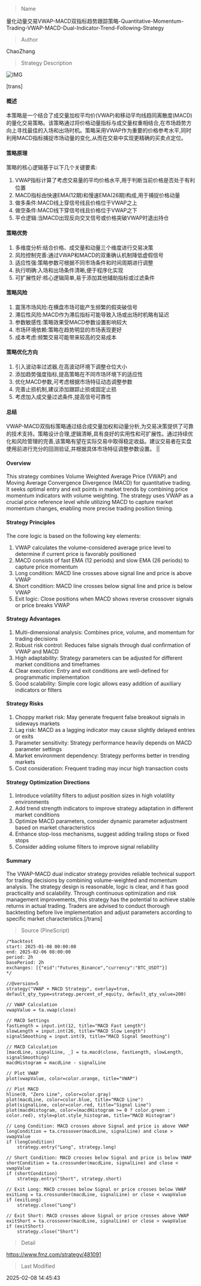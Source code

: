 
> Name

量化动量交易VWAP-MACD双指标趋势跟踪策略-Quantitative-Momentum-Trading-VWAP-MACD-Dual-Indicator-Trend-Following-Strategy

> Author

ChaoZhang

> Strategy Description

![IMG](https://www.fmz.com/upload/asset/19a95eb799a8ba0c8dd.png)

[trans]
#### 概述
本策略是一个结合了成交量加权平均价(VWAP)和移动平均线趋同离散度(MACD)的量化交易策略。该策略通过将价格动量指标与成交量权重相结合,在市场趋势方向上寻找最佳的入场和出场时机。策略采用VWAP作为重要的价格参考水平,同时利用MACD指标捕捉市场动量的变化,从而在交易中实现更精确的买卖点定位。

#### 策略原理
策略的核心逻辑基于以下几个关键要素:
1. VWAP指标计算了考虑交易量的平均价格水平,用于判断当前价格是否处于有利位置
2. MACD指标由快速EMA(12期)和慢速EMA(26期)构成,用于捕捉价格动量
3. 做多条件:MACD线上穿信号线且价格位于VWAP之上
4. 做空条件:MACD线下穿信号线且价格位于VWAP之下
5. 平仓逻辑:当MACD出现反向交叉信号或价格突破VWAP时退出持仓

#### 策略优势
1. 多维度分析:结合价格、成交量和动量三个维度进行交易决策
2. 风险控制完善:通过VWAP和MACD的双重确认机制降低虚假信号
3. 适应性强:策略参数可根据不同市场条件和时间周期进行调整
4. 执行明确:入场和出场条件清晰,便于程序化实现
5. 可扩展性好:核心逻辑简单,易于添加其他辅助指标或过滤条件

#### 策略风险
1. 震荡市场风险:在横盘市场可能产生频繁的假突破信号
2. 滞后性风险:MACD作为滞后指标可能导致入场或出场时机略有延迟
3. 参数敏感性:策略效果受MACD参数设置影响较大
4. 市场环境依赖:策略在趋势明显的市场表现更好
5. 成本考虑:频繁交易可能带来较高的交易成本

#### 策略优化方向
1. 引入波动率过滤器,在高波动环境下调整仓位大小
2. 添加趋势强度指标,提高策略在不同市场环境下的适应性
3. 优化MACD参数,可考虑根据市场特征动态调整参数
4. 完善止损机制,建议添加跟踪止损或固定止损
5. 考虑加入成交量过滤条件,提高信号可靠性

#### 总结
VWAP-MACD双指标策略通过结合成交量加权和动量分析,为交易决策提供了可靠的技术支持。策略设计合理,逻辑清晰,具有良好的实用性和可扩展性。通过持续优化和风险管理的完善,该策略有望在实际交易中取得稳定收益。建议交易者在实盘使用前进行充分的回测验证,并根据具体市场特征调整参数设置。 || 

#### Overview
This strategy combines Volume Weighted Average Price (VWAP) and Moving Average Convergence Divergence (MACD) for quantitative trading. It seeks optimal entry and exit points in market trends by combining price momentum indicators with volume weighting. The strategy uses VWAP as a crucial price reference level while utilizing MACD to capture market momentum changes, enabling more precise trading position timing.

#### Strategy Principles
The core logic is based on the following key elements:
1. VWAP calculates the volume-considered average price level to determine if current price is favorably positioned
2. MACD consists of fast EMA (12 periods) and slow EMA (26 periods) to capture price momentum
3. Long condition: MACD line crosses above signal line and price is above VWAP
4. Short condition: MACD line crosses below signal line and price is below VWAP
5. Exit logic: Close positions when MACD shows reverse crossover signals or price breaks VWAP

#### Strategy Advantages
1. Multi-dimensional analysis: Combines price, volume, and momentum for trading decisions
2. Robust risk control: Reduces false signals through dual confirmation of VWAP and MACD
3. High adaptability: Strategy parameters can be adjusted for different market conditions and timeframes
4. Clear execution: Entry and exit conditions are well-defined for programmatic implementation
5. Good scalability: Simple core logic allows easy addition of auxiliary indicators or filters

#### Strategy Risks
1. Choppy market risk: May generate frequent false breakout signals in sideways markets
2. Lag risk: MACD as a lagging indicator may cause slightly delayed entries or exits
3. Parameter sensitivity: Strategy performance heavily depends on MACD parameter settings
4. Market environment dependency: Strategy performs better in trending markets
5. Cost consideration: Frequent trading may incur high transaction costs

#### Strategy Optimization Directions
1. Introduce volatility filters to adjust position sizes in high volatility environments
2. Add trend strength indicators to improve strategy adaptation in different market conditions
3. Optimize MACD parameters, consider dynamic parameter adjustment based on market characteristics
4. Enhance stop-loss mechanisms, suggest adding trailing stops or fixed stops
5. Consider adding volume filters to improve signal reliability

#### Summary
The VWAP-MACD dual indicator strategy provides reliable technical support for trading decisions by combining volume-weighted and momentum analysis. The strategy design is reasonable, logic is clear, and it has good practicality and scalability. Through continuous optimization and risk management improvements, this strategy has the potential to achieve stable returns in actual trading. Traders are advised to conduct thorough backtesting before live implementation and adjust parameters according to specific market characteristics.[/trans]



> Source (PineScript)

``` pinescript
/*backtest
start: 2025-01-08 00:00:00
end: 2025-02-06 08:00:00
period: 2h
basePeriod: 2h
exchanges: [{"eid":"Futures_Binance","currency":"BTC_USDT"}]
*/

//@version=5
strategy("VWAP + MACD Strategy", overlay=true, default_qty_type=strategy.percent_of_equity, default_qty_value=200)

// VWAP Calculation
vwapValue = ta.vwap(close)

// MACD Settings
fastLength = input.int(12, title="MACD Fast Length")
slowLength = input.int(26, title="MACD Slow Length")
signalSmoothing = input.int(9, title="MACD Signal Smoothing")

// MACD Calculation
[macdLine, signalLine, _] = ta.macd(close, fastLength, slowLength, signalSmoothing)
macdHistogram = macdLine - signalLine

// Plot VWAP
plot(vwapValue, color=color.orange, title="VWAP")

// Plot MACD
hline(0, "Zero Line", color=color.gray)
plot(macdLine, color=color.blue, title="MACD Line")
plot(signalLine, color=color.red, title="Signal Line")
plot(macdHistogram, color=(macdHistogram >= 0 ? color.green : color.red), style=plot.style_histogram, title="MACD Histogram")

// Long Condition: MACD crosses above Signal and price is above VWAP
longCondition = ta.crossover(macdLine, signalLine) and close > vwapValue
if (longCondition)
    strategy.entry("Long", strategy.long)

// Short Condition: MACD crosses below Signal and price is below VWAP
shortCondition = ta.crossunder(macdLine, signalLine) and close < vwapValue
if (shortCondition)
    strategy.entry("Short", strategy.short)

// Exit Long: MACD crosses below Signal or price crosses below VWAP
exitLong = ta.crossunder(macdLine, signalLine) or close < vwapValue
if (exitLong)
    strategy.close("Long")

// Exit Short: MACD crosses above Signal or price crosses above VWAP
exitShort = ta.crossover(macdLine, signalLine) or close > vwapValue
if (exitShort)
    strategy.close("Short")

```

> Detail

https://www.fmz.com/strategy/481091

> Last Modified

2025-02-08 14:45:43
